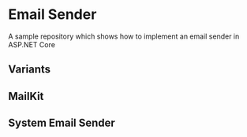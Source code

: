 # Email Sender
A sample repository which shows how to implement an email sender in ASP.NET Core

## Variants

## MailKit

## System Email Sender

